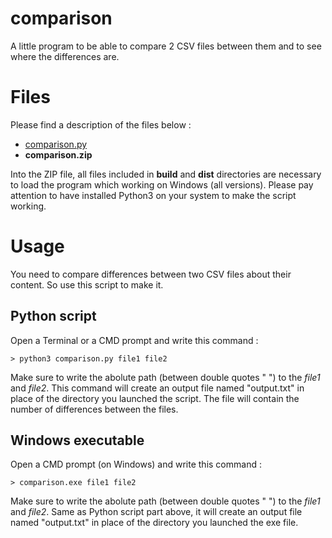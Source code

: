 # comparison
A little program to be able to compare 2 CSV files between them and to see where the differences are.

# Files

Please find a description of the files below :

 - [comparison.py](https://github.com/ngenne/comp2csv/blob/master/comparison.py)
 - __comparison.zip__

Into the ZIP file, all files included in __build__ and __dist__ directories are necessary to load the program which working on Windows (all versions).
Please pay attention to have installed Python3 on your system to make the script working.


# Usage
You need to compare differences between two CSV files about their content. So use this script to make it.
## Python script
Open a Terminal or a CMD prompt and write this command :

	> python3 comparison.py file1 file2
Make sure to write the abolute path (between double quotes " ") to the _file1_ and _file2_.
This command will create an output file named "output.txt" in place of the directory you launched the script. The file will contain the number of differences between the files.

## Windows executable
Open a CMD prompt (on Windows) and write this command :

	> comparison.exe file1 file2
Make sure to write the abolute path (between double quotes " ") to the _file1_ and _file2_.
Same as Python script part above, it will create an output file named "output.txt" in place of the directory you launched the exe file.


